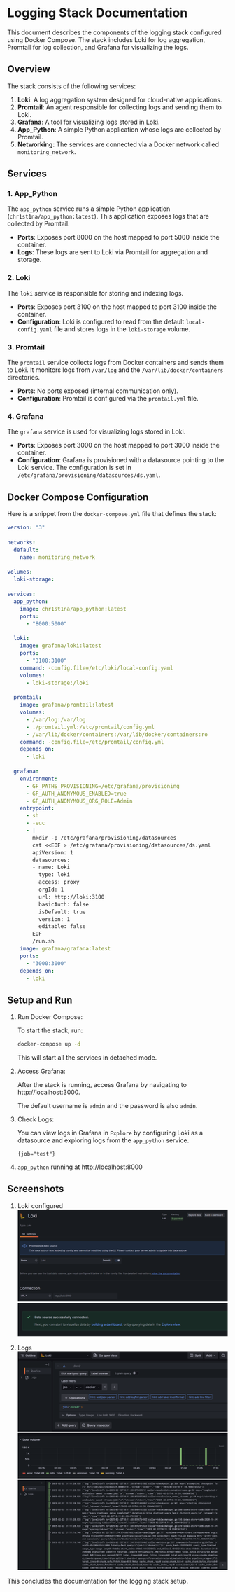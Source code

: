 # Logging Stack Documentation

This document describes the components of the logging stack configured using Docker Compose. The stack includes Loki for log aggregation, Promtail for log collection, and Grafana for visualizing the logs.

## Overview

The stack consists of the following services:

1. **Loki**: A log aggregation system designed for cloud-native applications.
2. **Promtail**: An agent responsible for collecting logs and sending them to Loki.
3. **Grafana**: A tool for visualizing logs stored in Loki.
4. **App_Python**: A simple Python application whose logs are collected by Promtail.
5. **Networking**: The services are connected via a Docker network called `monitoring_network`.

## Services

### 1. **App_Python**

The `app_python` service runs a simple Python application (`chr1st1na/app_python:latest`). This application exposes logs that are collected by Promtail.

- **Ports**: Exposes port 8000 on the host mapped to port 5000 inside the container.
- **Logs**: These logs are sent to Loki via Promtail for aggregation and storage.

### 2. **Loki**

The `loki` service is responsible for storing and indexing logs.

- **Ports**: Exposes port 3100 on the host mapped to port 3100 inside the container.
- **Configuration**: Loki is configured to read from the default `local-config.yaml` file and stores logs in the `loki-storage` volume.

### 3. **Promtail**

The `promtail` service collects logs from Docker containers and sends them to Loki. It monitors logs from `/var/log` and the `/var/lib/docker/containers` directories.

- **Ports**: No ports exposed (internal communication only).
- **Configuration**: Promtail is configured via the `promtail.yml` file.

### 4. **Grafana**

The `grafana` service is used for visualizing logs stored in Loki.

- **Ports**: Exposes port 3000 on the host mapped to port 3000 inside the container.
- **Configuration**: Grafana is provisioned with a datasource pointing to the Loki service. The configuration is set in `/etc/grafana/provisioning/datasources/ds.yaml`.

## Docker Compose Configuration

Here is a snippet from the `docker-compose.yml` file that defines the stack:

```yaml
version: "3"

networks:
  default:
    name: monitoring_network

volumes:
  loki-storage:

services:
  app_python:
    image: chr1st1na/app_python:latest
    ports:
      - "8000:5000"

  loki:
    image: grafana/loki:latest
    ports:
      - "3100:3100"
    command: -config.file=/etc/loki/local-config.yaml
    volumes:
      - loki-storage:/loki

  promtail:
    image: grafana/promtail:latest
    volumes:
      - /var/log:/var/log
      - ./promtail.yml:/etc/promtail/config.yml
      - /var/lib/docker/containers:/var/lib/docker/containers:ro
    command: -config.file=/etc/promtail/config.yml
    depends_on:
      - loki

  grafana:
    environment:
      - GF_PATHS_PROVISIONING=/etc/grafana/provisioning
      - GF_AUTH_ANONYMOUS_ENABLED=true
      - GF_AUTH_ANONYMOUS_ORG_ROLE=Admin
    entrypoint:
      - sh
      - -euc
      - |
        mkdir -p /etc/grafana/provisioning/datasources
        cat <<EOF > /etc/grafana/provisioning/datasources/ds.yaml
        apiVersion: 1
        datasources:
        - name: Loki
          type: loki
          access: proxy 
          orgId: 1
          url: http://loki:3100
          basicAuth: false
          isDefault: true
          version: 1
          editable: false
        EOF
        /run.sh
    image: grafana/grafana:latest
    ports:
      - "3000:3000"
    depends_on:
      - loki
```
## Setup and Run
1. Run Docker Compose:

    To start the stack, run:
    ```bash
    docker-compose up -d
    ```
    This will start all the services in detached mode.

2. Access Grafana:

    After the stack is running, access Grafana by navigating to http://localhost:3000.

    The default username is `admin` and the password is also `admin`.

3. Check Logs:

    You can view logs in Grafana in `Explore` by configuring Loki as a datasource and exploring logs from the `app_python` service.
    ```
    {job="test"}
    ```
4. `app_python` running at http://localhost:8000

## Screenshots
1. Loki configured
![Loki configured](1.png)
![Testing](2.png)

2. Logs
![Configation](3.png)
![Logs stats](4.png)
![Logs](5.png)

This concludes the documentation for the logging stack setup.
